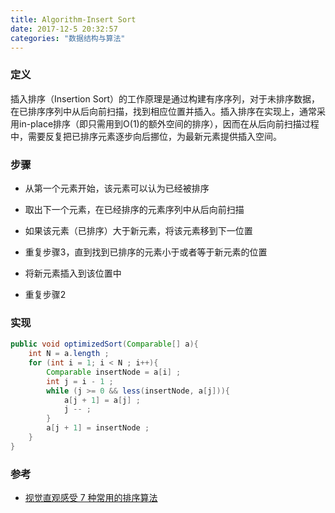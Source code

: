 ```yaml
---
title: Algorithm-Insert Sort
date: 2017-12-5 20:32:57
categories: "数据结构与算法"
---
```


### 定义

插入排序（Insertion Sort）的工作原理是通过构建有序序列，对于未排序数据，在已排序序列中从后向前扫描，找到相应位置并插入。插入排序在实现上，通常采用in-place排序（即只需用到O(1)的额外空间的排序），因而在从后向前扫描过程中，需要反复把已排序元素逐步向后挪位，为最新元素提供插入空间。

<!--more-->

### 步骤

* 从第一个元素开始，该元素可以认为已经被排序

* 取出下一个元素，在已经排序的元素序列中从后向前扫描

* 如果该元素（已排序）大于新元素，将该元素移到下一位置

* 重复步骤3，直到找到已排序的元素小于或者等于新元素的位置

* 将新元素插入到该位置中

* 重复步骤2

### 实现

```java 
public void optimizedSort(Comparable[] a){
    int N = a.length ;
    for (int i = 1; i < N ; i++){
        Comparable insertNode = a[i] ;
        int j = i - 1 ;
        while (j >= 0 && less(insertNode, a[j])){
            a[j + 1] = a[j] ;
            j -- ;
        }
        a[j + 1] = insertNode ;
    }
}
```

### 参考

* [视觉直观感受 7 种常用的排序算法](http://blog.jobbole.com/11745/)